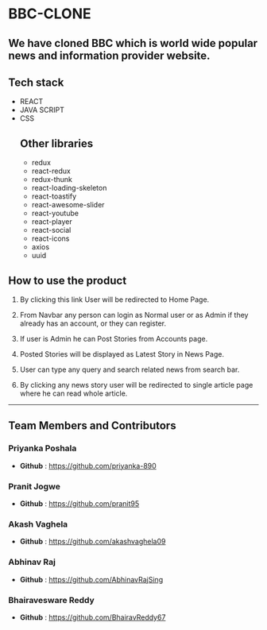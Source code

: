 # BBC-CLONE 
## We have cloned BBC which is world wide popular news and information provider website. 
## Tech stack 
* REACT 
* JAVA SCRIPT
* CSS  
    ## Other libraries
    * redux 
    * react-redux
    * redux-thunk
    * react-loading-skeleton 
    * react-toastify 
    * react-awesome-slider 
    * react-youtube 
    * react-player 
    * react-social
    * react-icons
    * axios
    * uuid

## How to use the product
1. By clicking this link <link> User will be redirected to Home Page.
![<HomePage>](https://tgdown.eu-gb.mybluemix.net/7805521439850432/2021-03-15_10:10:21.jpg)

2. From Navbar any person can login as Normal user or as Admin if they already has an account, or they can register.
![<LoginPage>](<https://tgdown.eu-gb.mybluemix.net/7805555799588800/2021-03-15_10:10:35.jpg>)

3. If user is Admin he can Post Stories from Accounts page.
![<LoginPage>](https://tgdown.eu-gb.mybluemix.net/7806895829385152/2021-03-15_10:38:16.jpg)

4. Posted Stories will be displayed as Latest Story in News Page.
![<NewsPage>](https://tgdown.eu-gb.mybluemix.net/7805624519065536/2021-03-15_10:13:19.jpg)

5. User can type any query and search related news from search bar.
![<SearchBar>](https://tgdown.eu-gb.mybluemix.net/7805693238542272/2021-03-15_10:13:51.jpg)

6. By clicking any news story user will be redirected to single article page where he can read whole article.
![<SinglePage>](https://tgdown.eu-gb.mybluemix.net/7805727598280640/2021-03-15_10:13:56.jpg)

***

## Team Members and Contributors

### Priyanka Poshala
- **Github** : https://github.com/priyanka-890

### Pranit Jogwe
- **Github** : https://github.com/pranit95

### Akash Vaghela
- **Github** : https://github.com/akashvaghela09

### Abhinav Raj
- **Github** : https://github.com/AbhinavRajSing

### Bhairavesware Reddy
- **Github** : https://github.com/BhairavReddy67
